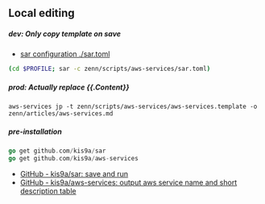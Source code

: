 ## Local editing

##### dev: Only copy template on save

- [sar configuration ./sar.toml](./sar.toml)

```sh
(cd $PROFILE; sar -c zenn/scripts/aws-services/sar.toml)
```

##### prod: Actually replace {{.Content}}

```
aws-services jp -t zenn/scripts/aws-services/aws-services.template -o zenn/articles/aws-services.md
```

##### pre-installation

```go
go get github.com/kis9a/sar
go get github.com/kis9a/aws-services
```

- [GitHub - kis9a/sar: save and run](https://github.com/kis9a/sar)
- [GitHub - kis9a/aws-services: output aws service name and short description table](https://github.com/kis9a/aws-services)
